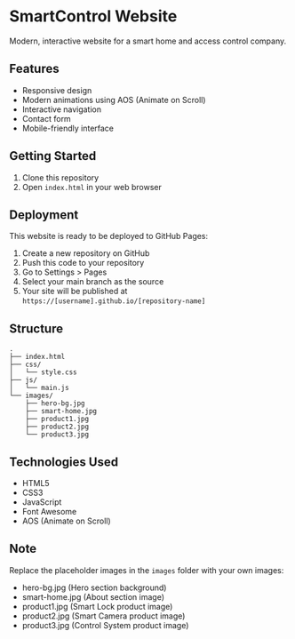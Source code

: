 # SmartControl Website

Modern, interactive website for a smart home and access control company.

## Features

- Responsive design
- Modern animations using AOS (Animate on Scroll)
- Interactive navigation
- Contact form
- Mobile-friendly interface

## Getting Started

1. Clone this repository
2. Open `index.html` in your web browser

## Deployment

This website is ready to be deployed to GitHub Pages:

1. Create a new repository on GitHub
2. Push this code to your repository
3. Go to Settings > Pages
4. Select your main branch as the source
5. Your site will be published at `https://[username].github.io/[repository-name]`

## Structure

```
.
├── index.html
├── css/
│   └── style.css
├── js/
│   └── main.js
└── images/
    ├── hero-bg.jpg
    ├── smart-home.jpg
    ├── product1.jpg
    ├── product2.jpg
    └── product3.jpg
```

## Technologies Used

- HTML5
- CSS3
- JavaScript
- Font Awesome
- AOS (Animate on Scroll)

## Note

Replace the placeholder images in the `images` folder with your own images:
- hero-bg.jpg (Hero section background)
- smart-home.jpg (About section image)
- product1.jpg (Smart Lock product image)
- product2.jpg (Smart Camera product image)
- product3.jpg (Control System product image)